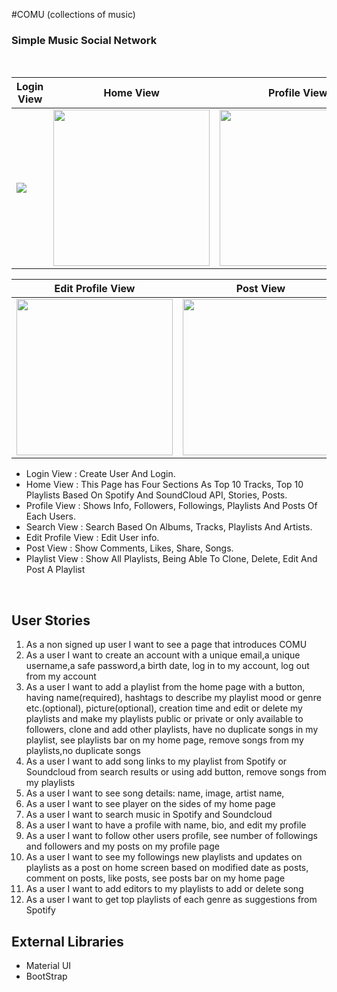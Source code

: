 #COMU (collections of music)

### Simple Music Social Network
<br>

| Login View | Home View | Profile View |  Search View |
|--|--|--|--|
| <img src= "https://i.ibb.co/Vj26j1V/1.png" > | <img src="https://imgur.com/bjrhXV3" width=250px> | <img src="https://imgur.com/bjrhXV3" width=250px> |<img src="https://imgur.com/bjrhXV3" width=250px> | 

| Edit Profile View | Post View | Playlist View |
|--|--|--|
| <img src="https://imgur.com/bjrhXV3" width=250px> |  <img src="https://imgur.com/bjrhXV3" width=250px> | <img src="https://imgur.com/bjrhXV3" width=250px> |


 - Login View : Create User And Login.
 - Home View :  This Page has Four Sections As Top 10 Tracks, Top 10 Playlists Based On Spotify And SoundCloud API, Stories, Posts. 
 - Profile View :  Shows Info, Followers, Followings, Playlists And Posts Of Each Users.
 - Search View : Search Based On Albums, Tracks, Playlists And Artists.
 - Edit Profile View : Edit User info.
 - Post View : Show Comments, Likes, Share, Songs.
 - Playlist View : Show All Playlists, Being Able To Clone, Delete, Edit And Post A Playlist
 

<br>

 ## User Stories
 1. As a non signed up user I want to see a page that introduces COMU 
 2. As a user I want to create an account with a unique email,a unique username,a safe password,a birth date, log in to my account, log out from my account
 3. As a user I want to add a playlist from the home page with a button, having name(required), hashtags to describe my playlist mood or genre etc.(optional), picture(optional), creation time and edit or delete my playlists and make my playlists public or private or only available to followers, clone and add other playlists, have no duplicate songs in my playlist, see playlists bar on my home page, remove songs from my playlists,no duplicate songs
 4. As a user I want to add song links to my playlist from Spotify or Soundcloud from search results or using add button, remove songs from my playlists
 5. As a user I want to see song details: name, image, artist name, 
 6. As a user I want to see player on the sides of my home page
 7. As a user I want to search music in Spotify and Soundcloud
 8. As a user I want to have a profile with name, bio, and edit my profile
 9. As a user I want to follow other users profile, see number of followings and followers and my posts on my profile page
 10. As a user I want to see my followings new playlists and updates on playlists as a post on home screen based on modified date as posts, comment on posts, like posts, see posts bar on my home page
 11. As a user I want to add editors to my playlists to add or delete song 
 12. As a user I want to get top playlists of each genre as suggestions from Spotify

 ## External Libraries
 - Material UI
 - BootStrap
